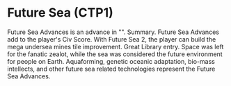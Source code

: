 # Future Sea (CTP1)

Future Sea Advances is an advance in "".
Summary.
Future Sea Advances add to the player's Civ Score. With Future Sea 2, the player can build the mega undersea mines tile improvement.
Great Library entry.
Space was left for the fanatic zealot, while the sea was considered the future environment for people on Earth. Aquaforming, genetic oceanic adaptation, bio-mass intellects, and other future sea related technologies represent the Future Sea Advances.